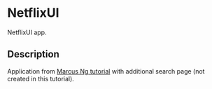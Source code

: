 # NetflixUI

NetflixUI app.

## Description

Application from [Marcus Ng tutorial](https://youtu.be/rJKN_880b-M) with additional search page (not created in this tutorial).
